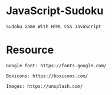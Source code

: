 # JavaScript-Sudoku

    Sudoku Game With HTML CSS JavaScript


# Resource

    Google font: https://fonts.google.com/

    Boxicons: https://boxicons.com/

    Images: https://unsplash.com/


